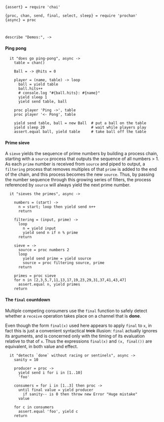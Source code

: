     {assert} = require 'chai'

    {proc, chan, send, final, select, sleep} = require 'prochan'
    {async} = proc



    describe "Demos:", ->


#### Ping pong

      it "does go ping-pong", async ->
        table = chan()

        Ball = -> @hits = 0

        player = (name, table) -> loop
          ball = yield table
          ball.hits++
          # console.log "#{ball.hits}: #{name}"
          yield sleep 1
          yield send table, ball

        proc player 'Ping ->', table
        proc player '<- Pong', table

        yield send table, ball = new Ball  # put a ball on the table
        yield sleep 20                     # wait while players play
        assert.equal ball, yield table     # take ball off the table


#### Prime sieve

A `sieve` yields the sequence of prime numbers by building a process chain,
starting with a `source` process that outputs the sequence of all numbers > 1.
As each `prime` number is received from `source` and piped to output, a
`filtering` process that removes multiples of that `prime` is added to the end
of the chain, and this process becomes the new `source`. Thus, by passing the
number sequence through this growing series of filters, the process referenced
by `source` will always yield the next prime number.

      it "sieves the primes", async ->

        numbers = (start) ->
          n = start; loop then yield send n++
          return

        filtering = (input, prime) ->
          loop
            n = yield input
            yield send n if n % prime
          return

        sieve = ->
          source = proc numbers 2
          loop
            yield send prime = yield source
            source = proc filtering source, prime
          return

        primes = proc sieve
        for n in [2,3,5,7,11,13,17,19,23,29,31,37,41,43,47]
          assert.equal n, yield primes
        return


#### The `final` countdown

Multiple competing consumers use the `final` function to safely detect whether
a `receive` operation takes place on a channel that is **done**.

Even though the form `final(x)` used here appears to apply `final` to `x`, in
fact this is just a convenient syntactical ~~trick~~ illusion: `final` actually
ignores its arguments, and is concerned only with the timing of its evaluation
relative to that of `x`. Thus the expressions `final(x)` and `(x, final())` are
equivalent, in both value and effect.

      it "detects `done` without racing or sentinels", async ->
        sanity = 10

        producer = proc ->
          yield send i for i in [1..10]
          'foo'

        consumers = for i in [1..3] then proc ->
          until final value = yield producer
            if sanity-- is 0 then throw new Error "Huge mistake"
          value

        for c in consumers
          assert.equal 'foo', yield c
        return
